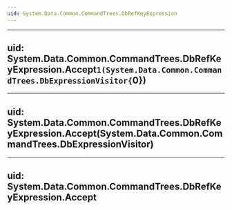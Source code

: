 ```yaml
---
uid: System.Data.Common.CommandTrees.DbRefKeyExpression
---
```


---
uid: System.Data.Common.CommandTrees.DbRefKeyExpression.Accept``1(System.Data.Common.CommandTrees.DbExpressionVisitor{``0})
---

---
uid: System.Data.Common.CommandTrees.DbRefKeyExpression.Accept(System.Data.Common.CommandTrees.DbExpressionVisitor)
---

---
uid: System.Data.Common.CommandTrees.DbRefKeyExpression.Accept
---
